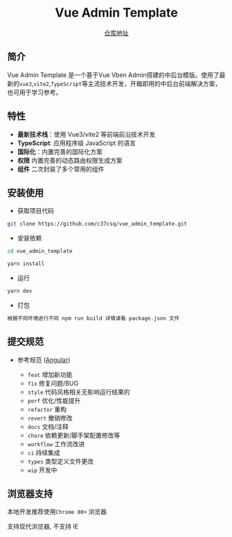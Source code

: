 <div align="center">
<h1>Vue Admin Template</h1>
<a href="https://github.com/c37csq/vue_admin_template">仓库地址</a>
</div>

## 简介

Vue Admin Template 是一个基于Vue Vben Admin搭建的中后台模版。使用了最新的`vue3`,`vite2`,`TypeScript`等主流技术开发，开箱即用的中后台前端解决方案，也可用于学习参考。

## 特性

- **最新技术栈**：使用 Vue3/vite2 等前端前沿技术开发
- **TypeScript**: 应用程序级 JavaScript 的语言
- **国际化**：内置完善的国际化方案
- **权限** 内置完善的动态路由权限生成方案
- **组件** 二次封装了多个常用的组件

## 安装使用
- 获取项目代码

```bash
git clone https://github.com/c37csq/vue_admin_template.git
```

- 安装依赖

```bash
cd vue_admin_template

yarn install
```

- 运行

```bash
yarn dev
```

- 打包

```bash
根据不同环境进行不同 npm run build 详情请看 package.json 文件
```

## 提交规范

- 参考规范 ([Angular](https://github.com/conventional-changelog/conventional-changelog/tree/master/packages/conventional-changelog-angular))

  - `feat` 增加新功能
  - `fix` 修复问题/BUG
  - `style` 代码风格相关无影响运行结果的
  - `perf` 优化/性能提升
  - `refactor` 重构
  - `revert` 撤销修改
  - `docs` 文档/注释
  - `chore` 依赖更新/脚手架配置修改等
  - `workflow` 工作流改进
  - `ci` 持续集成
  - `types` 类型定义文件更改
  - `wip` 开发中

## 浏览器支持

本地开发推荐使用`Chrome 80+` 浏览器

支持现代浏览器, 不支持 IE